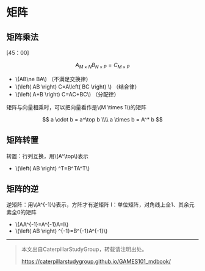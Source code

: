 # 矩阵

## 矩阵乘法

[45：00]

$$
A_{M\times N}B_{N\times P} = C_{M\times P}
$$

- \\(AB\ne BA\\) （不满足交换律）
- \\(\left( AB \right) C=A\left( BC \right) \\) （结合律）
- \\(\left( A+B \right) C=AC+BC\\)  （分配律）

矩阵与向量相乘时，可以把向量看作是\\(M \times 1\\)的矩阵

$$
a \cdot b = a^\top b \\\\
a \times b = A^* b
$$

## 矩阵转置

转置：行列互换，用\\(A^\top\\)表示

- \\(\left( AB \right) ^T=B^TA^T\\)

## 矩阵的逆

逆矩阵：用\\(A^{-1}\\)表示，方阵才有逆矩阵
I：单位矩阵，对角线上全1、其余元素全0的矩阵

- \\(AA^{-1}=A^{-1}A=I\\)
- \\(\left( AB \right) ^{-1}=B^{-1}A^{-1}\\)


-----------

> 本文出自CaterpillarStudyGroup，转载请注明出处。
>
> https://caterpillarstudygroup.github.io/GAMES101_mdbook/